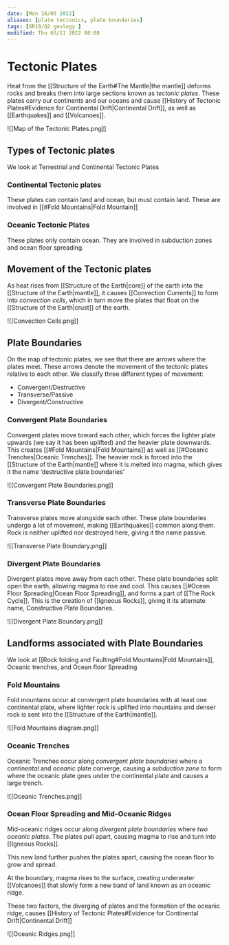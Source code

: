```yaml
---
date: [Mon 16/05 2022]
aliases: [plate tectonics, plate boundaries]
tags: [GR10/Q2 geology ]
modified: Thu 03/11 2022 08:00
---
```

# Tectonic Plates
Heat from the [[Structure of the Earth#The Mantle|the mantle]] deforms rocks and breaks them into large sections known as *tectonic plates*. These plates carry our continents and our oceans and cause [[History of Tectonic Plates#Evidence for Continental Drift|Continental Drift]], as well as [[Earthquakes]] and [[Volcanoes]]. 

![[Map of the Tectonic Plates.png]]

## Types of Tectonic plates
We look at Terrestrial and Continental Tectonic Plates
### Continental Tectonic plates
These plates can contain land and ocean, but must contain land. These are involved in [[#Fold Mountains|Fold Mountain]]
### Oceanic Tectonic Plates
These plates only contain ocean. They are involved in subduction zones and ocean floor spreading. 

## Movement of the Tectonic plates
As heat rises from [[Structure of the Earth|core]] of the earth into the [[Structure of the Earth|mantle]], it causes [[Convection Currents]] to form into *convection cells*, which in turn move the plates that float on the [[Structure of the Earth|crust]] of the earth. 

![[Convection Cells.png]]

## Plate Boundaries
On the map of tectonic plates, we see that there are arrows where the plates meet. These arrows denote the movement of the tectonic plates relative to each other. We classify three different types of movement:
- Convergent/Destructive
- Transverse/Passive
- Divergent/Constructive

### Convergent Plate Boundaries
Convergent plates move toward each other, which forces the lighter plate upwards (we say it has been uplifted) and the heavier plate downwards. This creates [[#Fold Mountains|Fold Mountains]] as well as [[#Oceanic Trenches|Oceanic Trenches]]. The heavier rock is forced into the [[Structure of the Earth|mantle]] where it is melted into magma, which gives it the name ‘destructive plate boundaries’

![[Convergent Plate Boundaries.png]]

### Transverse Plate Boundaries
Transverse plates move alongside each other. These plate boundaries undergo a lot of movement, making [[Earthquakes]] common along them. Rock is neither uplifted nor destroyed here, giving it the name passive. 

![[Transverse Plate Boundary.png]]

### Divergent Plate Boundaries
Divergent plates move away from each other. These plate boundaries split open the earth, allowing magma to rise and cool. This causes [[#Ocean Floor Spreading|Ocean Floor Spreading]], and forms a part of [[The Rock Cycle]]. This is the creation of [[Igneous Rocks]], giving it its alternate name, Constructive Plate Boundaries. 

![[Divergent Plate Boundary.png]]

## Landforms associated with Plate Boundaries
We look at [[Rock folding and Faulting#Fold Mountains|Fold Mountains]], Oceanic trenches, and Ocean floor Spreading

### Fold Mountains
Fold mountains occur at convergent plate boundaries with at least one continental plate, where lighter rock is uplifted into mountains and denser rock is sent into the [[Structure of the Earth|mantle]]. 

![[Fold Mountains diagram.png]]

### Oceanic Trenches
Oceanic Trenches occur along *convergent plate boundaries* where a *continental* and *oceanic* plate converge, causing a *subduction zone* to form where the oceanic plate goes under the continental plate and causes a large trench. 

![[Oceanic Trenches.png]]

### Ocean Floor Spreading and Mid-Oceanic Ridges
Mid-oceanic ridges occur along *divergent plate boundaries* where *two oceanic plates*. The plates pull apart, causing magma to rise and turn into [[Igneous Rocks]]. 

This new land further pushes the plates apart, causing the ocean floor to grow and spread.

At the boundary, magma rises to the surface, creating underwater [[Volcanoes]] that slowly form a new band of land known as an oceanic ridge. 

These two factors, the diverging of plates and the formation of the oceanic ridge, causes [[History of Tectonic Plates#Evidence for Continental Drift|Continental Drift]]

![[Oceanic Ridges.png]]


